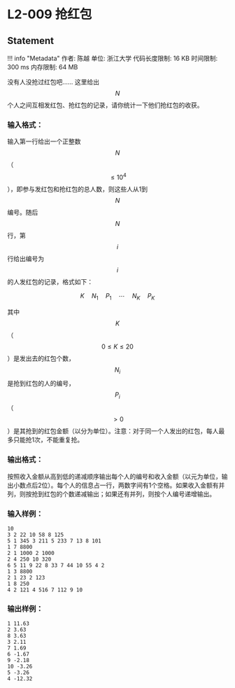 
# L2-009 抢红包

## Statement

!!! info "Metadata"
    作者: 陈越
    单位: 浙江大学
    代码长度限制: 16 KB
    时间限制: 300 ms
    内存限制: 64 MB

没有人没抢过红包吧…… 这里给出$$N$$个人之间互相发红包、抢红包的记录，请你统计一下他们抢红包的收获。

### 输入格式：

输入第一行给出一个正整数$$N$$（$$\le 10^4$$），即参与发红包和抢红包的总人数，则这些人从1到$$N$$编号。随后$$N$$行，第$$i$$行给出编号为$$i$$的人发红包的记录，格式如下：

$$K\quad N_1\quad P_1\quad \cdots\quad N_K\quad P_K$$

其中$$K$$（$$0 \le K \le 20$$）是发出去的红包个数，$$N_i$$是抢到红包的人的编号，$$P_i$$（$$>0$$）是其抢到的红包金额（以分为单位）。注意：对于同一个人发出的红包，每人最多只能抢1次，不能重复抢。

### 输出格式：

按照收入金额从高到低的递减顺序输出每个人的编号和收入金额（以元为单位，输出小数点后2位）。每个人的信息占一行，两数字间有1个空格。如果收入金额有并列，则按抢到红包的个数递减输出；如果还有并列，则按个人编号递增输出。

### 输入样例：
```plaintext
10
3 2 22 10 58 8 125
5 1 345 3 211 5 233 7 13 8 101
1 7 8800
2 1 1000 2 1000
2 4 250 10 320
6 5 11 9 22 8 33 7 44 10 55 4 2
1 3 8800
2 1 23 2 123
1 8 250
4 2 121 4 516 7 112 9 10
```

### 输出样例：
```plaintext
1 11.63
2 3.63
8 3.63
3 2.11
7 1.69
6 -1.67
9 -2.18
10 -3.26
5 -3.26
4 -12.32
```

